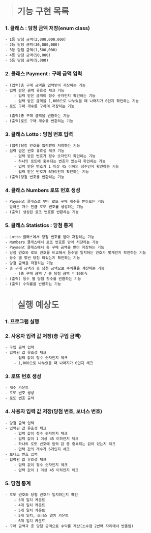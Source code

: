 > # 기능 구현 목록

### 1. 클래스 : 담청 금액 저장(enum class)

    - 1등 당첨 금액(2,000,000,000)
    - 2등 당첨 금액(30,000,000)
    - 3등 당첨 금액(1,500,000)
    - 4등 당첨 금액(50,000)
    - 5등 당첨 금액(5,000)

### 2. 클래스 Payment : 구매 금액 입력

    - (입력)총 구매 금액을 입력받아 저장하는 기능
    - 입력 받은 금액 유효성 체크 기능
        - 입력 받은 금액이 정수 숫자인지 확인하는 기능
        - 입력 받은 금액을 1,000으로 나누었을 때 나머지가 0인지 확인하는 기능
    - 로또 구매 개수를 구하여 저장하는 기능

    - (출력)총 구매 금액을 반환하는 기능
    - (출력)로또 구매 개수를 반환하는 기능

### 3. 클래스 Lotto : 당첨 번호 입력

    - (입력)당첨 번호를 입력받아 저장하는 기능
    - 입력 받은 번호 유효성 체크 기능
        - 입력 받은 번호가 정수 숫자인지 확인하는 기능
        - 하나의 로또에 중복되는 번호가 있는지 확인하는 기능
        - 입력 받은 번호가 1 이상 45 이하의 정수인지 확인하는 기능
        - 입력 받은 번호가 6자리인지 확인하는 기능
    - (출력)당첨 번호를 반환하는 기능

### 4. 클래스 Numbers 로또 번호 생성

    - Payment 클래스로 부터 로또 구매 개수를 받아오는 기능
    - 받아온 개수 만큼 로또 번호를 생성하는 기능
    - (출력) 생성된 로또 번호를 반환하는 기능

### 5. 클래스 Statistics : 당첨 통계

    - Lotto 클래스에서 당첨 번호를 받아 저장하는 기능
    - Numbers 클래스에서 로또 번호를 받아 저장하는 기능
    - Payment 클래스에서 총 구매 금액을 받아 저장하는 기능
    - 당첨 번호와 로또 번호를 비교해서 등수별 일치하는 번호가 몇개인지 확인하는 기능
    - 등수 별 몇번 당첨 되었는지 확인하는 기능
    - 당첨 금액을 저장하는 기능
    - 총 구매 금액과 총 당첨 금액으로 수익률을 계산하는 기능
        - (총 구매 금액 / 총 당첨 금액 * 100)%
    - (출력) 등수 별 당첨 횟수를 반환하는 기능
    - (출력) 수익률을 반환하는 기능

> # 실행 예상도

### 1. 프로그램 실행

### 2. 사용자 입력 값 저장(총 구입 금액)

    - 구입 금액 입력
    - 입력된 값 유효성 체크
        - 입력 값이 정수 숫자인지 체크
        - 1,000으로 나누었을 때 나머지가 0인지 체크

### 3. 로또 번호 생성

    - 개수 카운트
    - 로또 번호 생성
    - 로또 번호 출력

### 4. 사용자 입력 값 저장(당첨 번호, 보너스 번호)

    - 당첨 금액 입력
    - 입력된 값 유효성 체크
        - 입력 값이 정수 숫자인지 체크
        - 입력 값이 1 이상 45 이하인지 체크
        - 하나의 로또 번호에 입력 값 중 중복되는 값이 있는지 체크
        - 입력 값의 개수가 6개인지 체크
    - 보너스 번호 입력
    - 입력된 값 유효성 체크
        - 입력 값이 정수 숫자인지 체크
        - 입력 값이 1 이상 45 이하인지 체크

### 5. 당첨 통계

    - 로또 번호와 당첨 번호가 일치하는지 확인
        - 3개 일치 카운트
        - 4개 일치 카운트
        - 5개 일치 카운트
        - 5개 일치, 보너스 일치 카운트
        - 6개 일치 카운트
    - 구매 금액과 총 당첨 금액으로 수익률 계산(소수점 2번째 자리에서 반올림)
